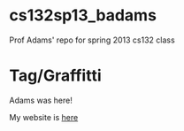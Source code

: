 cs132sp13_badams
================

Prof Adams' repo for spring 2013 cs132 class

# Tag/Graffitti

Adams was here!

My website is [here](http://eclipse.wells.edu/badams)
